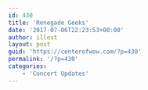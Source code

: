 ```yaml
---
id: 430
title: 'Renegade Geeks'
date: '2017-07-06T22:23:53+00:00'
author: illest
layout: post
guid: 'https://centerofwow.com/?p=430'
permalink: '/?p=430'
categories:
    - 'Concert Updates'
---
```


